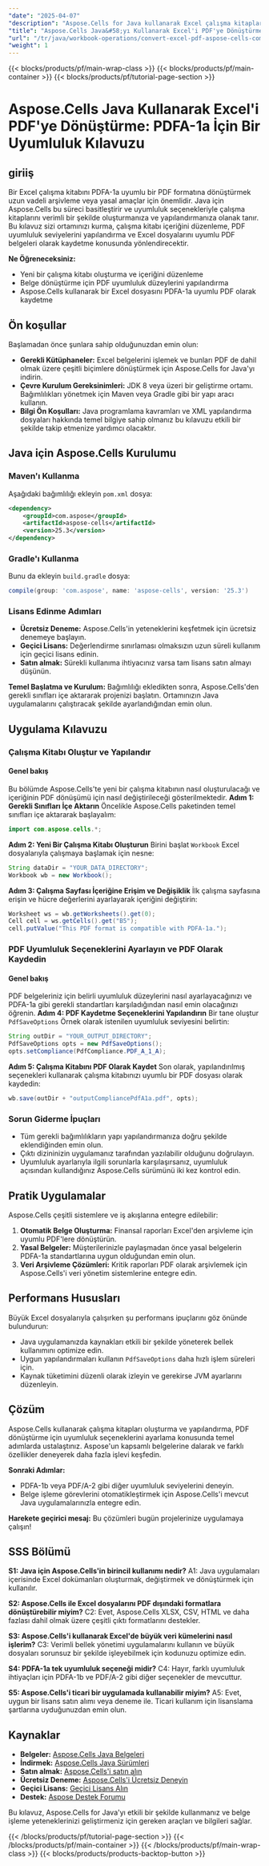 ```yaml
---
"date": "2025-04-07"
"description": "Aspose.Cells for Java kullanarak Excel çalışma kitaplarını PDFA-1a uyumlu PDF'lere nasıl dönüştüreceğinizi öğrenin. Bu adım adım uyumluluk kılavuzunu izleyin."
"title": "Aspose.Cells Java&#58;yı Kullanarak Excel'i PDF'ye Dönüştürme PDFA-1a için Uyumluluk Kılavuzu"
"url": "/tr/java/workbook-operations/convert-excel-pdf-aspose-cells-compliance-guide/"
"weight": 1
---
```


{{< blocks/products/pf/main-wrap-class >}}
{{< blocks/products/pf/main-container >}}
{{< blocks/products/pf/tutorial-page-section >}}


# Aspose.Cells Java Kullanarak Excel'i PDF'ye Dönüştürme: PDFA-1a İçin Bir Uyumluluk Kılavuzu

## giriiş

Bir Excel çalışma kitabını PDFA-1a uyumlu bir PDF formatına dönüştürmek uzun vadeli arşivleme veya yasal amaçlar için önemlidir. Java için Aspose.Cells bu süreci basitleştirir ve uyumluluk seçenekleriyle çalışma kitaplarını verimli bir şekilde oluşturmanıza ve yapılandırmanıza olanak tanır. Bu kılavuz sizi ortamınızı kurma, çalışma kitabı içeriğini düzenleme, PDF uyumluluk seviyelerini yapılandırma ve Excel dosyalarını uyumlu PDF belgeleri olarak kaydetme konusunda yönlendirecektir.

**Ne Öğreneceksiniz:**
- Yeni bir çalışma kitabı oluşturma ve içeriğini düzenleme
- Belge dönüştürme için PDF uyumluluk düzeylerini yapılandırma
- Aspose.Cells kullanarak bir Excel dosyasını PDFA-1a uyumlu PDF olarak kaydetme

## Ön koşullar

Başlamadan önce şunlara sahip olduğunuzdan emin olun:
- **Gerekli Kütüphaneler:** Excel belgelerini işlemek ve bunları PDF de dahil olmak üzere çeşitli biçimlere dönüştürmek için Aspose.Cells for Java'yı indirin.
- **Çevre Kurulum Gereksinimleri:** JDK 8 veya üzeri bir geliştirme ortamı. Bağımlılıkları yönetmek için Maven veya Gradle gibi bir yapı aracı kullanın.
- **Bilgi Ön Koşulları:** Java programlama kavramları ve XML yapılandırma dosyaları hakkında temel bilgiye sahip olmanız bu kılavuzu etkili bir şekilde takip etmenize yardımcı olacaktır.

## Java için Aspose.Cells Kurulumu

### Maven'ı Kullanma

Aşağıdaki bağımlılığı ekleyin `pom.xml` dosya:
```xml
<dependency>
    <groupId>com.aspose</groupId>
    <artifactId>aspose-cells</artifactId>
    <version>25.3</version>
</dependency>
```
### Gradle'ı Kullanma

Bunu da ekleyin `build.gradle` dosya:
```gradle
compile(group: 'com.aspose', name: 'aspose-cells', version: '25.3')
```
### Lisans Edinme Adımları
- **Ücretsiz Deneme:** Aspose.Cells'in yeteneklerini keşfetmek için ücretsiz denemeye başlayın.
- **Geçici Lisans:** Değerlendirme sınırlaması olmaksızın uzun süreli kullanım için geçici lisans edinin.
- **Satın almak:** Sürekli kullanıma ihtiyacınız varsa tam lisans satın almayı düşünün.

**Temel Başlatma ve Kurulum:**
Bağımlılığı ekledikten sonra, Aspose.Cells'den gerekli sınıfları içe aktararak projenizi başlatın. Ortamınızın Java uygulamalarını çalıştıracak şekilde ayarlandığından emin olun.

## Uygulama Kılavuzu

### Çalışma Kitabı Oluştur ve Yapılandır
#### Genel bakış
Bu bölümde Aspose.Cells'te yeni bir çalışma kitabının nasıl oluşturulacağı ve içeriğinin PDF dönüşümü için nasıl değiştirileceği gösterilmektedir.
**Adım 1: Gerekli Sınıfları İçe Aktarın**
Öncelikle Aspose.Cells paketinden temel sınıfları içe aktararak başlayalım:
```java
import com.aspose.cells.*;
```
**Adım 2: Yeni Bir Çalışma Kitabı Oluşturun**
Birini başlat `Workbook` Excel dosyalarıyla çalışmaya başlamak için nesne:
```java
String dataDir = "YOUR_DATA_DIRECTORY";
Workbook wb = new Workbook();
```
**Adım 3: Çalışma Sayfası İçeriğine Erişim ve Değişiklik**
İlk çalışma sayfasına erişin ve hücre değerlerini ayarlayarak içeriğini değiştirin:
```java
Worksheet ws = wb.getWorksheets().get(0);
Cell cell = ws.getCells().get("B5");
cell.putValue("This PDF format is compatible with PDFA-1a.");
```
### PDF Uyumluluk Seçeneklerini Ayarlayın ve PDF Olarak Kaydedin
#### Genel bakış
PDF belgeleriniz için belirli uyumluluk düzeylerini nasıl ayarlayacağınızı ve PDFA-1a gibi gerekli standartları karşıladığından nasıl emin olacağınızı öğrenin.
**Adım 4: PDF Kaydetme Seçeneklerini Yapılandırın**
Bir tane oluştur `PdfSaveOptions` Örnek olarak istenilen uyumluluk seviyesini belirtin:
```java
String outDir = "YOUR_OUTPUT_DIRECTORY";
PdfSaveOptions opts = new PdfSaveOptions();
opts.setCompliance(PdfCompliance.PDF_A_1_A);
```
**Adım 5: Çalışma Kitabını PDF Olarak Kaydet**
Son olarak, yapılandırılmış seçenekleri kullanarak çalışma kitabınızı uyumlu bir PDF dosyası olarak kaydedin:
```java
wb.save(outDir + "outputCompliancePdfA1a.pdf", opts);
```
### Sorun Giderme İpuçları
- Tüm gerekli bağımlılıkların yapı yapılandırmanıza doğru şekilde eklendiğinden emin olun.
- Çıktı dizininizin uygulamanız tarafından yazılabilir olduğunu doğrulayın.
- Uyumluluk ayarlarıyla ilgili sorunlarla karşılaşırsanız, uyumluluk açısından kullandığınız Aspose.Cells sürümünü iki kez kontrol edin.

## Pratik Uygulamalar
Aspose.Cells çeşitli sistemlere ve iş akışlarına entegre edilebilir:
1. **Otomatik Belge Oluşturma:** Finansal raporları Excel'den arşivleme için uyumlu PDF'lere dönüştürün.
2. **Yasal Belgeler:** Müşterilerinizle paylaşmadan önce yasal belgelerin PDFA-1a standartlarına uygun olduğundan emin olun.
3. **Veri Arşivleme Çözümleri:** Kritik raporları PDF olarak arşivlemek için Aspose.Cells'i veri yönetim sistemlerine entegre edin.

## Performans Hususları
Büyük Excel dosyalarıyla çalışırken şu performans ipuçlarını göz önünde bulundurun:
- Java uygulamanızda kaynakları etkili bir şekilde yöneterek bellek kullanımını optimize edin.
- Uygun yapılandırmaları kullanın `PdfSaveOptions` daha hızlı işlem süreleri için.
- Kaynak tüketimini düzenli olarak izleyin ve gerekirse JVM ayarlarını düzenleyin.

## Çözüm
Aspose.Cells kullanarak çalışma kitapları oluşturma ve yapılandırma, PDF dönüştürme için uyumluluk seçeneklerini ayarlama konusunda temel adımlarda ustalaştınız. Aspose'un kapsamlı belgelerine dalarak ve farklı özellikler deneyerek daha fazla işlevi keşfedin.

**Sonraki Adımlar:**
- PDFA-1b veya PDF/A-2 gibi diğer uyumluluk seviyelerini deneyin.
- Belge işleme görevlerini otomatikleştirmek için Aspose.Cells'i mevcut Java uygulamalarınızla entegre edin.

**Harekete geçirici mesaj:** Bu çözümleri bugün projelerinize uygulamaya çalışın!

## SSS Bölümü
**S1: Java için Aspose.Cells'in birincil kullanımı nedir?**
A1: Java uygulamaları içerisinde Excel dokümanları oluşturmak, değiştirmek ve dönüştürmek için kullanılır.

**S2: Aspose.Cells ile Excel dosyalarını PDF dışındaki formatlara dönüştürebilir miyim?**
C2: Evet, Aspose.Cells XLSX, CSV, HTML ve daha fazlası dahil olmak üzere çeşitli çıktı formatlarını destekler.

**S3: Aspose.Cells'i kullanarak Excel'de büyük veri kümelerini nasıl işlerim?**
C3: Verimli bellek yönetimi uygulamalarını kullanın ve büyük dosyaları sorunsuz bir şekilde işleyebilmek için kodunuzu optimize edin.

**S4: PDFA-1a tek uyumluluk seçeneği midir?**
C4: Hayır, farklı uyumluluk ihtiyaçları için PDFA-1b ve PDF/A-2 gibi diğer seçenekler de mevcuttur.

**S5: Aspose.Cells'i ticari bir uygulamada kullanabilir miyim?**
A5: Evet, uygun bir lisans satın alımı veya deneme ile. Ticari kullanım için lisanslama şartlarına uyduğunuzdan emin olun.

## Kaynaklar
- **Belgeler:** [Aspose.Cells Java Belgeleri](https://reference.aspose.com/cells/java/)
- **İndirmek:** [Aspose.Cells Java Sürümleri](https://releases.aspose.com/cells/java/)
- **Satın almak:** [Aspose.Cells'i satın alın](https://purchase.aspose.com/buy)
- **Ücretsiz Deneme:** [Aspose.Cells'i Ücretsiz Deneyin](https://releases.aspose.com/cells/java/)
- **Geçici Lisans:** [Geçici Lisans Alın](https://purchase.aspose.com/temporary-license/)
- **Destek:** [Aspose Destek Forumu](https://forum.aspose.com/c/cells/9)

Bu kılavuz, Aspose.Cells for Java'yı etkili bir şekilde kullanmanız ve belge işleme yeteneklerinizi geliştirmeniz için gereken araçları ve bilgileri sağlar.

{{< /blocks/products/pf/tutorial-page-section >}}
{{< /blocks/products/pf/main-container >}}
{{< /blocks/products/pf/main-wrap-class >}}
{{< blocks/products/products-backtop-button >}}